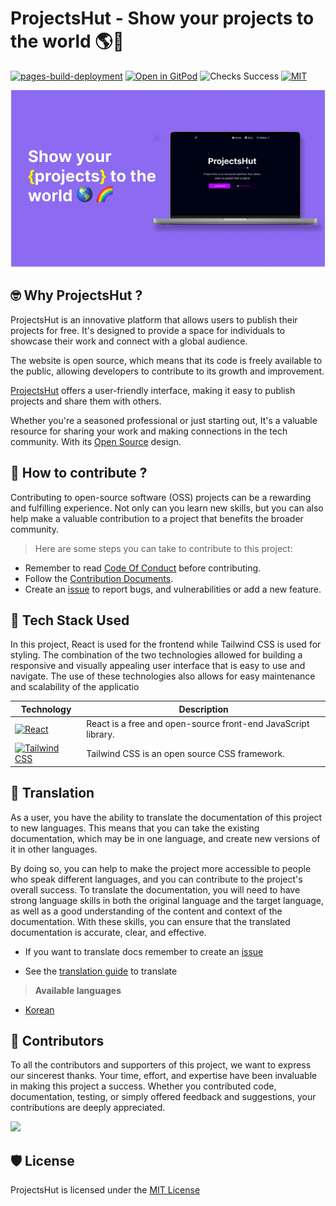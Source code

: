 # **ProjectsHut - Show your projects to the world 🌎🌈**

[![pages-build-deployment](https://github.com/priyankarpal/ProjectsHut/actions/workflows/pages/pages-build-deployment/badge.svg?branch=main)](https://github.com/priyankarpal/ProjectsHut/actions/workflows/pages/pages-build-deployment) [![Open in GitPod](https://img.shields.io/badge/Gitpod-Ready--to--Code-blue?logo=gitpod)](https://gitpod.io/#https://github.com/priyankarpal/ProjectsHut) ![Checks Success](https://badgen.net/github/checks/node-formidable/node-formidable) [![MIT](https://badgen.net/badge/license/MIT/blue)](https://github.com/priyankarpal/ProjectsHut/blob/main/LICENSE)

![ProjectsHut](/images/ph.png)

## 🤓 Why ProjectsHut ?

ProjectsHut is an innovative platform that allows users to publish their projects for free. It's designed to provide a space for individuals to showcase their work and connect with a global audience.

The website is open source, which means that its code is freely available to the public, allowing developers to contribute to its growth and improvement.

[ProjectsHut](https://projectshut.vercel.app) offers a user-friendly interface, making it easy to publish projects and share them with others.

Whether you're a seasoned professional or just starting out, It's a valuable resource for sharing your work and making connections in the tech community. With its [Open Source](https://opensource.guide) design.

## 🤔 How to contribute ?

Contributing to open-source software (OSS) projects can be a rewarding and fulfilling experience. Not only can you learn new skills, but you can also help make a valuable contribution to a project that benefits the broader community.

> Here are some steps you can take to contribute to this project:

- Remember to read [Code Of Conduct](https://github.com/priyankarpal/ProjectsHut/blob/main/CODE_OF_CONDUCT.md) before contributing.
- Follow the [Contribution Documents](/contributing.md).
- Create an [issue](https://github.com/priyankarpal/ProjectsHut/issues/new/choose) to report bugs, and vulnerabilities or add a new feature.

## 🧰 Tech Stack Used

In this project, React is used for the frontend while Tailwind CSS is used for styling. The combination of the two technologies allowed for building a responsive and visually appealing user interface that is easy to use and navigate. The use of these technologies also allows for easy maintenance and scalability of the applicatio

| Technology                                                                                                                                           | Description                                                   |
| ---------------------------------------------------------------------------------------------------------------------------------------------------- | ------------------------------------------------------------- |
| [![React](https://img.shields.io/badge/-React-blue?style=flat-square&logo=react&logoColor=white)](https://reactjs.org/)                              | React is a free and open-source front-end JavaScript library. |
| [![Tailwind CSS](https://img.shields.io/badge/-Tailwind%20CSS-38B2AC?style=flat-square&logo=tailwind-css&logoColor=white)](https://tailwindcss.com/) | Tailwind CSS is an open source CSS framework.                 |

## 📙 Translation

As a user, you have the ability to translate the documentation of this project to new languages. This means that you can take the existing documentation, which may be in one language, and create new versions of it in other languages.

By doing so, you can help to make the project more accessible to people who speak different languages, and you can contribute to the project's overall success. To translate the documentation, you will need to have strong language skills in both the original language and the target language, as well as a good understanding of the content and context of the documentation. With these skills, you can ensure that the translated documentation is accurate, clear, and effective.

- If you want to translate docs remember to create an [issue](https://github.com/priyankarpal/ProjectsHut/issues/new?assignees=&labels=Translate&template=translation-.md&title=+Translate)

- See the [translation guide](https://github.com/priyankarpal/ProjectsHut/blob/main/translations/translation_guide.md) to translate

> **Available languages**

- [Korean](https://github.com/priyankarpal/ProjectsHut/tree/main/translations/Korean)

## 🤝 Contributors

To all the contributors and supporters of this project, we want to express our sincerest thanks. Your time, effort, and expertise have been invaluable in making this project a success. Whether you contributed code, documentation, testing, or simply offered feedback and suggestions, your contributions are deeply appreciated.

<a href="https://github.com/priyankarpal/ProjectsHut/graphs/contributors">
  <img src="https://contrib.rocks/image?repo=priyankarpal/ProjectsHut" />
</a>

## 🛡️ License

ProjectsHut is licensed under the [MIT License ](https://github.com/priyankarpal/ProjectsHut/blob/main/LICENSE)
